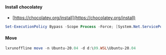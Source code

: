 #### Install chocolatey
 * [https://chocolatey.org/install](https://chocolatey.org/install)

```powershell
Set-ExecutionPolicy Bypass -Scope Process -Force; [System.Net.ServicePointManager]::SecurityProtocol = [System.Net.ServicePointManager]::SecurityProtocol -bor 3072; iex ((New-Object System.Net.WebClient).DownloadString('https://chocolatey.org/install.ps1'))
```

#### Move
```powershell
lxrunoffline move -n Ubuntu-20.04 -d d:\09.WSL\Ubuntu-20.04
```
